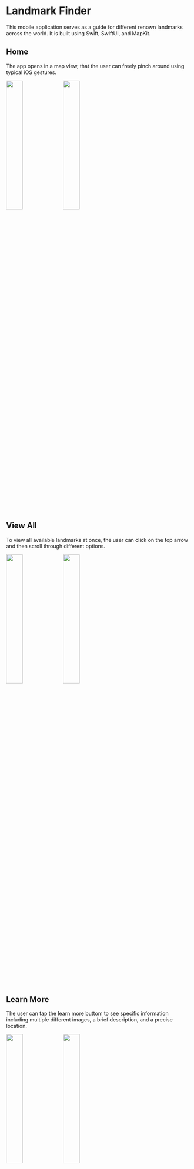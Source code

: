 # Landmark Finder
This mobile application serves as a guide for different renown landmarks across the world. It is built using Swift, SwiftUI, and MapKit.

## Home
The app opens in a map view, that the user can freely pinch around using typical iOS gestures. 

<p float="left">
  <img src="https://github.com/anishk22/landmark-finder/assets/92560993/37cd217a-73a1-43c0-bac2-08eb0dd83119" width=30% height=30%>
  <img src="https://github.com/anishk22/landmark-finder/assets/92560993/938237d5-b5ea-466c-bd87-cf52bb143096" width=30% height=30%>
</p>

## View All
To view all available landmarks at once, the user can click on the top arrow and then scroll through different options. 

<p float="left">
  <img src="https://github.com/anishk22/landmark-finder/assets/92560993/84886d74-517d-49f9-bb12-5fd52bddebad" width=30% height=30%>
  <img src="https://github.com/anishk22/landmark-finder/assets/92560993/a996ed67-79e2-4a86-84f1-50bf9c6e50af" width=30% height=30%>
</p>

## Learn More
The user can tap the learn more buttom to see specific information including multiple different images, a brief description, and a precise  location. 

<p float="left">
  <img src="https://github.com/anishk22/landmark-finder/assets/92560993/bbcaff24-6055-420c-8188-bb641c3ffee8" width=30% height=30%>
  <img src="https://github.com/anishk22/landmark-finder/assets/92560993/548a5a50-b0c6-4db7-8c91-bc88ba43429d" width=30% height=30%>
</p>



